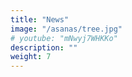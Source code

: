 ```yaml
---
title: "News"
image: "/asanas/tree.jpg"
# youtube: "mNwyj7WHKKo"
description: ""
weight: 7
---
```


